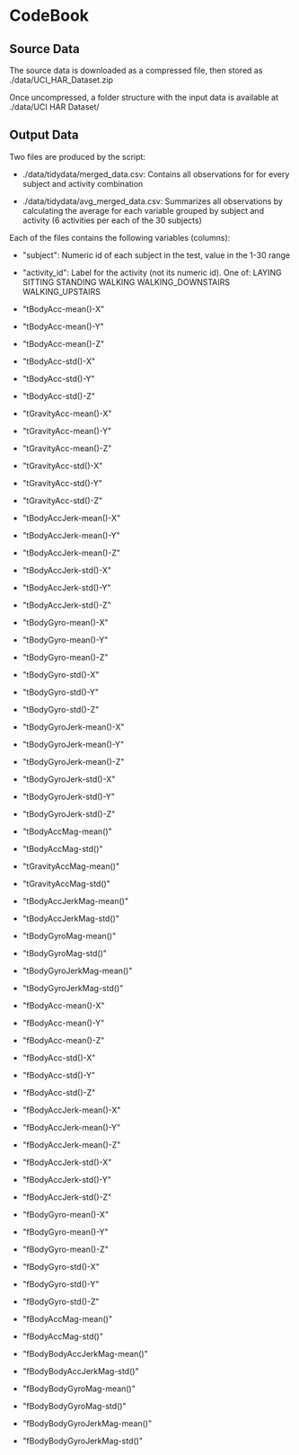 CodeBook
================

Source Data
----------------

The source data is downloaded as a compressed file, then stored as ./data/UCI_HAR_Dataset.zip

Once uncompressed, a folder structure with the input data is available at ./data/UCI HAR Dataset/

Output Data
--------------

Two files are produced by the script:

* ./data/tidydata/merged_data.csv: Contains all observations for for every subject and activity combination

* ./data/tidydata/avg_merged_data.csv: Summarizes all observations by calculating the average for each variable grouped by subject and activity (6 activities per each of the 30 subjects)

Each of the files contains the following variables (columns):

* "subject": Numeric id of each subject in the test, value in the 1-30 range

* "activity_id": Label for the activity (not its numeric id). One of: LAYING SITTING STANDING WALKING WALKING_DOWNSTAIRS WALKING_UPSTAIRS

* "tBodyAcc-mean()-X"

* "tBodyAcc-mean()-Y"

* "tBodyAcc-mean()-Z"

* "tBodyAcc-std()-X"

* "tBodyAcc-std()-Y"

* "tBodyAcc-std()-Z"

* "tGravityAcc-mean()-X"

* "tGravityAcc-mean()-Y"

* "tGravityAcc-mean()-Z"

* "tGravityAcc-std()-X"

* "tGravityAcc-std()-Y"

* "tGravityAcc-std()-Z"

* "tBodyAccJerk-mean()-X"

* "tBodyAccJerk-mean()-Y"

* "tBodyAccJerk-mean()-Z"

* "tBodyAccJerk-std()-X"

* "tBodyAccJerk-std()-Y"

* "tBodyAccJerk-std()-Z"

* "tBodyGyro-mean()-X"

* "tBodyGyro-mean()-Y"

* "tBodyGyro-mean()-Z"

* "tBodyGyro-std()-X"

* "tBodyGyro-std()-Y"

* "tBodyGyro-std()-Z"

* "tBodyGyroJerk-mean()-X"

* "tBodyGyroJerk-mean()-Y"

* "tBodyGyroJerk-mean()-Z"

* "tBodyGyroJerk-std()-X"

* "tBodyGyroJerk-std()-Y"

* "tBodyGyroJerk-std()-Z"

* "tBodyAccMag-mean()"

* "tBodyAccMag-std()"

* "tGravityAccMag-mean()"

* "tGravityAccMag-std()"

* "tBodyAccJerkMag-mean()"

* "tBodyAccJerkMag-std()"

* "tBodyGyroMag-mean()"

* "tBodyGyroMag-std()"

* "tBodyGyroJerkMag-mean()"

* "tBodyGyroJerkMag-std()"

* "fBodyAcc-mean()-X"

* "fBodyAcc-mean()-Y"

* "fBodyAcc-mean()-Z"

* "fBodyAcc-std()-X"

* "fBodyAcc-std()-Y"

* "fBodyAcc-std()-Z"

* "fBodyAccJerk-mean()-X"

* "fBodyAccJerk-mean()-Y"

* "fBodyAccJerk-mean()-Z"

* "fBodyAccJerk-std()-X"

* "fBodyAccJerk-std()-Y"

* "fBodyAccJerk-std()-Z"

* "fBodyGyro-mean()-X"

* "fBodyGyro-mean()-Y"

* "fBodyGyro-mean()-Z"

* "fBodyGyro-std()-X"

* "fBodyGyro-std()-Y"

* "fBodyGyro-std()-Z"

* "fBodyAccMag-mean()"

* "fBodyAccMag-std()"

* "fBodyBodyAccJerkMag-mean()"

* "fBodyBodyAccJerkMag-std()"

* "fBodyBodyGyroMag-mean()"

* "fBodyBodyGyroMag-std()"

* "fBodyBodyGyroJerkMag-mean()"

* "fBodyBodyGyroJerkMag-std()"